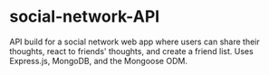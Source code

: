 # social-network-API
API build for a social network web app where users can share their thoughts, react to friends' thoughts, and create a friend list. Uses Express.js, MongoDB, and the Mongoose ODM.
